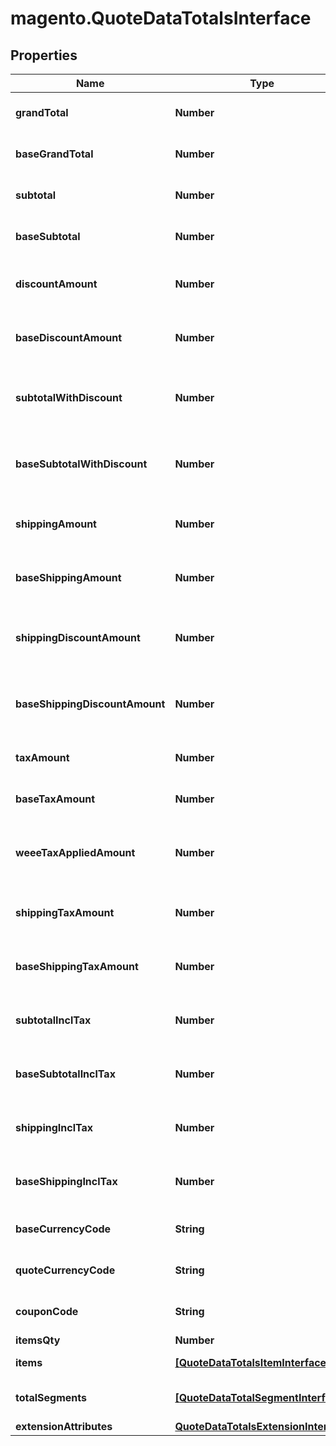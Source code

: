 # magento.QuoteDataTotalsInterface

## Properties
Name | Type | Description | Notes
------------ | ------------- | ------------- | -------------
**grandTotal** | **Number** | Grand total in quote currency | [optional] 
**baseGrandTotal** | **Number** | Grand total in base currency | [optional] 
**subtotal** | **Number** | Subtotal in quote currency | [optional] 
**baseSubtotal** | **Number** | Subtotal in base currency | [optional] 
**discountAmount** | **Number** | Discount amount in quote currency | [optional] 
**baseDiscountAmount** | **Number** | Discount amount in base currency | [optional] 
**subtotalWithDiscount** | **Number** | Subtotal in quote currency with applied discount | [optional] 
**baseSubtotalWithDiscount** | **Number** | Subtotal in base currency with applied discount | [optional] 
**shippingAmount** | **Number** | Shipping amount in quote currency | [optional] 
**baseShippingAmount** | **Number** | Shipping amount in base currency | [optional] 
**shippingDiscountAmount** | **Number** | Shipping discount amount in quote currency | [optional] 
**baseShippingDiscountAmount** | **Number** | Shipping discount amount in base currency | [optional] 
**taxAmount** | **Number** | Tax amount in quote currency | [optional] 
**baseTaxAmount** | **Number** | Tax amount in base currency | [optional] 
**weeeTaxAppliedAmount** | **Number** | Item weee tax applied amount in quote currency. | 
**shippingTaxAmount** | **Number** | Shipping tax amount in quote currency | [optional] 
**baseShippingTaxAmount** | **Number** | Shipping tax amount in base currency | [optional] 
**subtotalInclTax** | **Number** | Subtotal including tax in quote currency | [optional] 
**baseSubtotalInclTax** | **Number** | Subtotal including tax in base currency | [optional] 
**shippingInclTax** | **Number** | Shipping including tax in quote currency | [optional] 
**baseShippingInclTax** | **Number** | Shipping including tax in base currency | [optional] 
**baseCurrencyCode** | **String** | Base currency code | [optional] 
**quoteCurrencyCode** | **String** | Quote currency code | [optional] 
**couponCode** | **String** | Applied coupon code | [optional] 
**itemsQty** | **Number** | Items qty | [optional] 
**items** | [**[QuoteDataTotalsItemInterface]**](QuoteDataTotalsItemInterface.md) | Totals by items | [optional] 
**totalSegments** | [**[QuoteDataTotalSegmentInterface]**](QuoteDataTotalSegmentInterface.md) | Dynamically calculated totals | 
**extensionAttributes** | [**QuoteDataTotalsExtensionInterface**](QuoteDataTotalsExtensionInterface.md) |  | [optional] 


